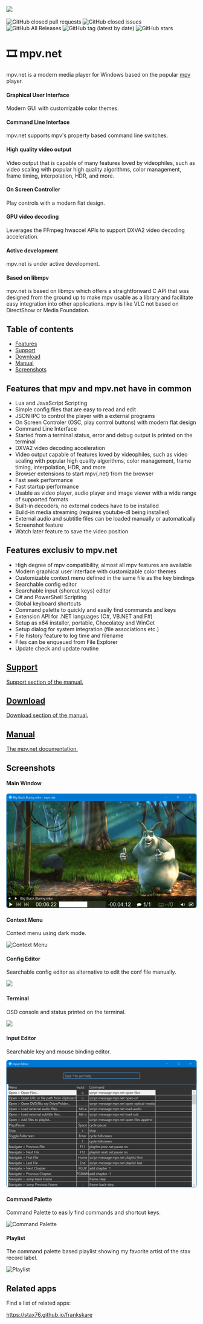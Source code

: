 
![](docs/img/mpvnet.png)

![GitHub closed pull requests](https://img.shields.io/github/issues-pr-closed/stax76/mpv.net) ![GitHub closed issues](https://img.shields.io/github/issues-closed/stax76/mpv.net) ![GitHub All Releases](https://img.shields.io/github/downloads/stax76/mpv.net/total) ![GitHub tag (latest by date)](https://img.shields.io/github/tag-date/stax76/mpv.net) ![GitHub stars](https://img.shields.io/github/stars/stax76/mpv.net)

🎞 mpv.net
==========

mpv.net is a modern media player for Windows based on the popular [mpv](https://mpv.io) player.


#### Graphical User Interface

Modern GUI with customizable color themes.


#### Command Line Interface

mpv.net supports mpv's property based command line switches.


#### High quality video output

Video output that is capable of many features loved by videophiles,
such as video scaling with popular high quality algorithms,
color management, frame timing, interpolation, HDR, and more.


#### On Screen Controller

Play controls with a modern flat design.


#### GPU video decoding

Leverages the FFmpeg hwaccel APIs to support DXVA2 video decoding acceleration.


#### Active development

mpv.net is under active development.


#### Based on libmpv

mpv.net is based on libmpv which offers a straightforward C API that
was designed from the ground up to make mpv usable as a library and
facilitate easy integration into other applications.
mpv is like VLC not based on DirectShow or Media Foundation. 


Table of contents
-----------------

- [Features](#features-that-mpv-and-mpvnet-have-in-common)
- [Support](#support)
- [Download](#download)
- [Manual](#manual)
- [Screenshots](#screenshots)


Features that mpv and mpv.net have in common
--------------------------------------------

- Lua and JavaScript Scripting
- Simple config files that are easy to read and edit
- JSON IPC to control the player with a external programs
- On Screen Controler (OSC, play control buttons) with modern flat design
- Command Line Interface
- Started from a terminal status, error and debug output is printed on the terminal
- DXVA2 video decoding acceleration
- Video output capable of features loved by videophiles, such as video scaling with popular high quality algorithms, color management, frame timing, interpolation, HDR, and more
- Browser extensions to start mpv(.net) from the browser
- Fast seek performance
- Fast startup performance
- Usable as video player, audio player and image viewer with a wide range of supported formats
- Built-in decoders, no external codecs have to be installed
- Build-in media streaming (requires youtube-dl being installed)
- External audio and subtitle files can be loaded manually or automatically
- Screenshot feature
- Watch later feature to save the video position


Features exclusiv to mpv.net
----------------------------

- High degree of mpv compatibility, almost all mpv features are available
- Modern graphical user interface with customizable color themes
- Customizable context menu defined in the same file as the key bindings
- Searchable config editor
- Searchable input (shorcut keys) editor
- C# and PowerShell Scripting
- Global keyboard shortcuts
- Command palette to quickly and easily find commands and keys
- Extension API for .NET languages (C#, VB.NET and F#)
- Setup as x64 installer, portable, Chocolatey and WinGet
- Setup dialog for system integration (file associations etc.)
- File history feature to log time and filename
- Files can be enqueued from File Explorer
- Update check and update routine


## [Support](docs/Manual.md#support)

[Support section of the manual.](docs/Manual.md#support)


## [Download](docs/Manual.md#download)

[Download section of the manual.](docs/Manual.md#download)


## [Manual](docs/Manual.md)

[The mpv.net documentation.](docs/Manual.md)


Screenshots
-----------

#### Main Window

![Main Window](docs/img/Main.webp)


#### Context Menu

Context menu using dark mode.

![Context Menu](docs/img/Menu.jpg)


#### Config Editor

Searchable config editor as alternative to edit the conf file manually.

![](docs/img/ConfEditor.png)


#### Terminal

OSD console and status printed on the terminal.

![](docs/img/Terminal.png)


#### Input Editor

Searchable key and mouse binding editor.

![Input Editor](docs/img/InputEditor.webp)


#### Command Palette

Command Palette to easily find commands and shortcut keys.

![Command Palette](docs/img/CommandPalette.webp)


#### Playlist

The command palette based playlist showing my favorite artist of the stax record label.

![Playlist](docs/img/Playlist.png)


Related apps
------------

Find a list of related apps:

https://stax76.github.io/frankskare
